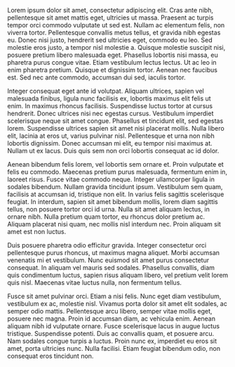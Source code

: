 Lorem ipsum dolor sit amet, consectetur adipiscing elit. Cras ante nibh, pellentesque sit amet mattis eget, ultricies ut massa. Praesent ac turpis tempor orci commodo vulputate ut sed est. Nullam ac elementum felis, non viverra tortor. Pellentesque convallis metus tellus, et gravida nibh egestas eu. Donec nisi justo, hendrerit sed ultricies eget, commodo eu leo. Sed molestie eros justo, a tempor nisl molestie a. Quisque molestie suscipit nisi, posuere pretium libero malesuada eget. Phasellus lobortis nisi massa, eu pharetra purus congue vitae. Etiam vestibulum lectus lectus. Ut ac leo in enim pharetra pretium. Quisque et dignissim tortor. Aenean nec faucibus est. Sed nec ante commodo, accumsan dui sed, iaculis tortor.

Integer consequat eget ante id volutpat. Aliquam ultrices, sapien vel malesuada finibus, ligula nunc facilisis ex, lobortis maximus elit felis ut enim. In maximus rhoncus facilisis. Suspendisse luctus tortor at cursus hendrerit. Donec ultrices nisi nec egestas cursus. Vestibulum imperdiet scelerisque neque sit amet congue. Phasellus et tincidunt elit, sed egestas lorem. Suspendisse ultrices sapien sit amet nisi placerat mollis. Nulla libero elit, lacinia at eros ut, varius pulvinar nisl. Pellentesque et urna non nibh lobortis dignissim. Donec accumsan mi elit, eu tempor nisi maximus at. Nullam ut ex lacus. Duis quis sem non orci lobortis consequat ac id dolor.

Aenean bibendum felis lorem, vel lobortis sem ornare et. Proin vulputate et felis eu commodo. Maecenas pretium purus malesuada, fermentum enim in, laoreet risus. Fusce vitae commodo neque. Integer ullamcorper ligula in sodales bibendum. Nullam gravida tincidunt ipsum. Vestibulum sem quam, facilisis at accumsan id, tristique non elit. In varius felis sagittis scelerisque feugiat. In interdum, sapien sit amet bibendum mollis, lorem diam sagittis tellus, non posuere tortor orci id urna. Nulla sit amet aliquam lectus, in ornare nibh. Nulla pretium quam tortor, eu rhoncus dolor pretium ac. Aliquam placerat nisi quam, nec mollis nisl interdum nec. Proin aliquam sit amet est non luctus.

Duis posuere pharetra odio efficitur gravida. Integer consectetur orci pellentesque purus rhoncus, ut maximus magna aliquet. Morbi accumsan venenatis mi et vestibulum. Nunc euismod sit amet purus consectetur consequat. In aliquam vel mauris sed sodales. Phasellus convallis, diam quis condimentum luctus, sapien risus aliquam libero, vel pretium velit lorem quis nisl. Maecenas vitae luctus nulla, non fermentum tellus.

Fusce sit amet pulvinar orci. Etiam a nisi felis. Nunc eget diam vestibulum, vestibulum ex ac, molestie nisl. Vivamus porta dolor sit amet elit sodales, ac semper odio mattis. Pellentesque arcu libero, semper vitae mollis eget, posuere nec magna. Proin id accumsan diam, ac vehicula enim. Aenean aliquam nibh id vulputate ornare. Fusce scelerisque lacus in augue luctus tristique. Suspendisse potenti. Duis ac convallis quam, et posuere arcu. Nam sodales congue turpis a luctus. Proin nunc ex, imperdiet eu eros sit amet, porta ultricies nunc. Nulla facilisi. Etiam feugiat bibendum odio, non consequat eros tincidunt non.